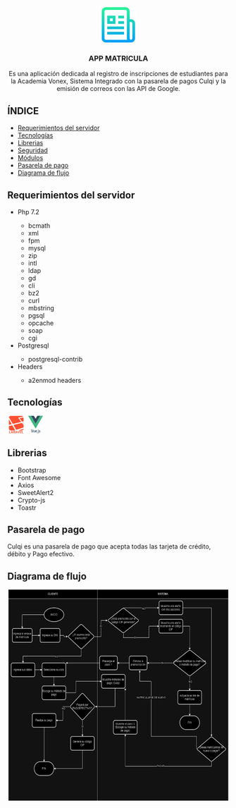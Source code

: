 <div align="center">
<a href="https://matricula.vonex.edu.pe/">
    <img src="logo.png" alt="Logo" width="80" height="80">
  </a>
<h3 align="center">APP MATRICULA</h3>
<p>
Es una aplicación dedicada al registro de inscripciones de estudiantes para la Academia Vonex, Sistema Integrado con la pasarela de pagos Culqi y la emisión de correos con las API de Google.
</p>
</div>

## ÍNDICE
<ul>
    <li><a href="#requerimientos">Requerimientos del servidor</a></li>
    <li><a href="#tecnologia">Tecnologías</a></li>
    <li><a href="#librerias">Librerias</a></li>
    <li><a href="#seguridad">Seguridad</a></li>
    <li><a href="#modulos">Módulos</a></li>
    <li><a href="#pasarela">Pasarela de pago</a></li>
	<li><a href="#diagrama">Diagrama de flujo</a></li>
  </ul>

## Requerimientos del servidor
<ul>
    <li>Php 7.2</li>
		<ul>
			<li>bcmath</li>
			<li>xml</li>
			<li>fpm</li>
			<li>mysql</li>
			<li>zip</li>
			<li>intl</li>
			<li>ldap</li>
			<li>gd</li>
			<li>cli</li>
			<li>bz2</li>
			<li>curl</li>
			<li>mbstring</li>
			<li>pgsql</li>
			<li>opcache</li>
			<li>soap</li>
			<li>cgi</li>
		</ul>
    <li>Postgresql</li>
		<ul>
			<li>postgresql-contrib</li>
		</ul>
    <li>Headers</li>
		<ul>
			<li>a2enmod headers</li>
		</ul>
  </ul>

## Tecnologías
<img src="https://raw.githubusercontent.com/devicons/devicon/master/icons/laravel/laravel-plain-wordmark.svg" alt="laravel" width="40" height="40"/>

<img src="https://raw.githubusercontent.com/devicons/devicon/master/icons/vuejs/vuejs-original-wordmark.svg" alt="vuejs" width="40" height="40"/>

## Librerias
<ul>
    <li>Bootstrap</li>
	<li>Font Awesome</li>
	<li>Axios</li>
	<li>SweetAlert2</li>
	<li>Crypto-js</li>
	<li>Toastr</li>
</ul>

## Pasarela de pago
Culqi es una pasarela de pago  que acepta todas las tarjeta de crédito, débito y Pago efectivo.

## Diagrama de flujo

<div align="center">
    <img src="diagrama.jpg" alt="Logo" width="500" height="480">
</div>
